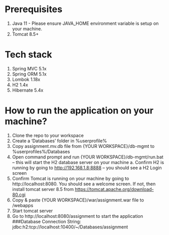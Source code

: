 # Prerequisites
1. Java 11 - Please ensure JAVA_HOME environment variable is setup on your machine.
2. Tomcat 8.5+

# Tech stack
1. Spring MVC 5.1x
2. Spring ORM 5.1x
3. Lombok 1.18x
4. H2 1.4x
5. Hibernate 5.4x
# How to run the application on your machine?
1. Clone the repo to your workspace
2. Create a ‘Databases’ folder in %userprofile%
3. Copy assignment.mv.db file from {YOUR WORKSPACE}/db-mgmt to %userprofiles%/Databases
4. Open command prompt and run {YOUR WORKSPACE}/db-mgmt/run.bat – this will start the H2 database server on your machine
      a.	Confirm H2 is running by going to http://192.168.1.8:8888 – you should see a H2 Login screen
5. Confirm Tomcat is running on your machine by going to http://localhost:8080. You should see a welcome screen. If not, then install tomcat server 8.5 from https://tomcat.apache.org/download-80.cgi 
6. Copy & paste {YOUR WORKSPACE}/war/assignment.war file to <YOUR TOMCAT FOLDER>/webapps 
7. Start tomcat server
8. Go to http://localhost:8080/assignment to start the application
###Database Connection String: jdbc:h2:tcp://localhost:10400/~/Databases/assignment

